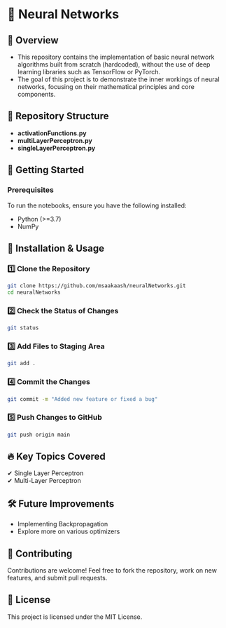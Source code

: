 # 🧠 Neural Networks

## 📌 Overview  
- This repository contains the implementation of basic neural network algorithms built from scratch (hardcoded), without the use of deep learning libraries such as TensorFlow or PyTorch.
- The goal of this project is to demonstrate the inner workings of neural networks, focusing on their mathematical principles and core components.

## 📂 Repository Structure  
- **activationFunctions.py**
- **multiLayerPerceptron.py**
- **singleLayerPerceptron.py**
 

## 🚀 Getting Started  

### Prerequisites  
To run the notebooks, ensure you have the following installed:  
- Python (>=3.7)  
- NumPy

## 🚀 Installation & Usage

### 1️⃣ Clone the Repository
```bash
git clone https://github.com/msaakaash/neuralNetworks.git
cd neuralNetworks
```

### 2️⃣ Check the Status of Changes
```bash
git status
```
### 3️⃣ Add Files to Staging Area
```bash
git add .
```
### 4️⃣ Commit the Changes
```bash
git commit -m "Added new feature or fixed a bug"
```
### 5️⃣ Push Changes to GitHub
```bash
git push origin main
```

## 🔥 Key Topics Covered  
✔ Single Layer Perceptron  
✔ Multi-Layer Perceptron 

## 🛠️ Future Improvements  
- Implementing Backpropagation
- Explore more on various optimizers  

## 🤝 Contributing  
Contributions are welcome! Feel free to fork the repository, work on new features, and submit pull requests.  

## 📝 License  
This project is licensed under the MIT License.  

